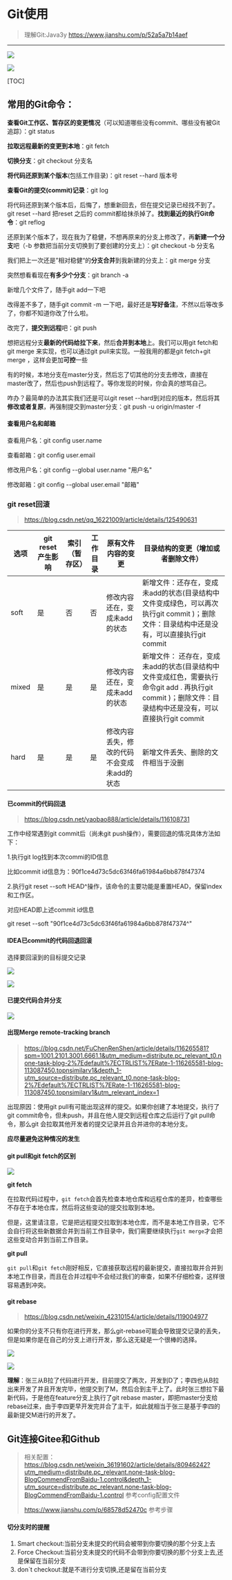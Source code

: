 # Git使用

> 理解Git:Java3y https://www.jianshu.com/p/52a5a7b14aef

------



![](https://note.youdao.com/yws/api/personal/file/407E488E01E54AE9BD7FB229812E6190?method=download&shareKey=a7651e6fbc242415d2b066ffca48b743)

![](https://note.youdao.com/yws/api/personal/file/4597A77382144B95B4BDFCDB36A8EADE?method=download&shareKey=f5176a78d26817b2dc69d45c12fa1cec)

[TOC]

## 常用的Git命令：

**查看Git工作区、暂存区的变更情况**（可以知道哪些没有commit、哪些没有被Git追踪）：git status

**拉取远程最新的变更到本地**：git fetch

**切换分支**：git checkout 分支名

**将代码还原到某个版本**(包括工作目录)：git reset --hard 版本号

**查看Git的提交(commit)记录**：git log

将代码还原到某个版本后，后悔了，想重新回去，但在提交记录已经找不到了。git reset --hard 把reset 之后的 commit都给抹杀掉了。**找到最近的执行Git命令**：git reflog

还原到某个版本了，现在我为了稳健，不想再原来的分支上修改了，再**新建一个分支**吧（-b 参数把当前分支切换到了要创建的分支上）：git checkout -b 分支名

我们把上一次还是”相对稳健“的**分支合并**到我新建的分支上：git merge 分支

突然想看看现在**有多少个分支**：git branch -a

新增几个文件了，随手git add一下吧

改得差不多了，随手git commit -m 一下吧，最好还是**写好备注**，不然以后等改多了，你都不知道你改了什么啦。

改完了，**提交到远程**吧：git push

想把远程分支**最新的代码给拉下来**，然后**合并到本地**上。我们可以用git fetch和git merge 来实现，也可以通过git pull来实现。一般我用的都是git fetch+git merge ，这样会更加**可控**一些

有的时候，本地分支在master分支，然后忘了切其他的分支去修改，直接在master改了，然后也push到远程了。等你发现的时候，你会真的想骂自己。

咋办？最简单的办法其实我们还是可以git reset --hard到对应的版本，然后将其**修改或者复原**，再强制提交到master分支：git push -u origin/master -f

#### 查看用户名和邮箱

查看用户名：git config user.name

查看邮箱：git config user.email

修改用户名：git config --global user.name "用户名"

修改邮箱：git config --global user.email "邮箱"

### git reset回滚

> https://blog.csdn.net/qq_16221009/article/details/125490631
> 


| 选项  | git reset产生影响 | 索引（暂存区） | 工作目录 | 原有文件内容的变更                           | 目录结构的变更（增加或者删除文件）                           |
| ----- | ----------------- | -------------- | -------- | -------------------------------------------- | ------------------------------------------------------------ |
| soft  | 是                | 否             | 否       | 修改内容还在，变成未add的状态                | 新增文件：还存在，变成未add的状态(目录结构中文件变成绿色，可以再次执行git commit )；删除文件：目录结构中还是没有，可以直接执行git commit |
| mixed | 是                | 是             | 是       | 修改内容还在，变成未add的状态                | 新增文件： 还存在，变成未add的状态(目录结构中文件变成红色，需要执行命令git add . 再执行git commit )；删除文件：目录结构中还是没有，可以直接执行git commit |
| hard  | 是                | 是             | 是       | 修改内容丢失，修改的代码 不会变成未add的状态 | 新增文件丢失、删除的文件相当于没删                           |


#### 已commit的代码回退

> https://blog.csdn.net/yaobao888/article/details/116108731

工作中经常遇到git commit后（尚未git push操作），需要回退的情况具体方法如下：

1.执行git log找到本次commi的ID信息

比如commit id信息为：90f1ce4d73c5dc63f46fa61984a6bb878f47374

2.执行git reset --soft HEAD^操作，该命令的主要功能是重置HEAD，保留index和工作区。

对应HEAD即上述commit id信息

git reset --soft "90f1ce4d73c5dc63f46fa61984a6bb878f47374^"

#### IDEA已commit的代码回退回滚

选择要回滚到的目标提交记录

![](https://note.youdao.com/yws/api/personal/file/WEB42dd5aff5d45a5f32345ee0369aebf53?method=download&shareKey=a1b40df9279ac56c8f5ed26590b297a3)

![](https://note.youdao.com/yws/api/personal/file/WEB8da1c5c8cae74c4599c786d1326263a1?method=download&shareKey=b635cee8233087f98e0dae5ef79f7d4b)

#### 已提交代码合并分支

![](https://note.youdao.com/yws/api/personal/file/WEB7ae5fd3f57d11fdef490d1c8c9930548?method=download&shareKey=91da1928914fc15ceb43291fe84ec1dd)

#### 出现Merge remote-tracking branch

> https://blog.csdn.net/FuChenRenShen/article/details/116265581?spm=1001.2101.3001.6661.1&utm_medium=distribute.pc_relevant_t0.none-task-blog-2%7Edefault%7ECTRLIST%7ERate-1-116265581-blog-113087450.topnsimilarv1&depth_1-utm_source=distribute.pc_relevant_t0.none-task-blog-2%7Edefault%7ECTRLIST%7ERate-1-116265581-blog-113087450.topnsimilarv1&utm_relevant_index=1

出现原因：使用git pull有可能出现这样的提交。如果你创建了本地提交，执行了git commit命令，但未push，并且在他人提交到远程仓库之后运行了git pull命令，那么git 会拉取其他开发者的提交记录并且合并进你的本地分支。

**应尽量避免这种情况的发生**

#### git pull和git fetch的区别

![](https://note.youdao.com/yws/api/personal/file/WEB2a69f1d52a01d5912bbf9887152dec8c?method=download&shareKey=a26d5c62c985564e6e387144ac5bb476)

**git fetch**

在拉取代码过程中，`git fetch`会首先检查本地仓库和远程仓库的差异，检查哪些不存在于本地仓库，然后将这些变动的提交拉取到本地。

但是，这里请注意，它是把远程提交拉取到本地仓库，而不是本地工作目录，它不会自行将这些新数据合并到当前工作目录中，我们需要继续执行`git merge`才会把这些变动合并到当前工作目录。

**git pull**

`git pull`和`git fetch`刚好相反，它直接获取远程的最新提交，直接拉取并合并到本地工作目录，而且在合并过程中不会经过我们的审查，如果不仔细检查，这样很容易遇到冲突。

#### git rebase

> https://blog.csdn.net/weixin_42310154/article/details/119004977

如果你的分支不只有你在进行开发，那么git-rebase可能会导致提交记录的丢失，但是如果你是在自己的分支上进行开发，那么这无疑是一个很棒的选择。

![](https://note.youdao.com/yws/api/personal/file/WEBb2d3b2a87bd683069c413eeae37f2869?method=download&shareKey=17ed378fd51a2f26f6e68d257d2b8a33)

![](https://note.youdao.com/yws/api/personal/file/WEB5c8ef57da1d9ffbf25a2830229dd412f?method=download&shareKey=454e91f0c55a9ef452a49d7f7cf44c9e)

**理解**：张三从B拉了代码进行开发，目前提交了两次，开发到D了；李四也从B拉出来开发了并且开发完毕，他提交到了M，然后合到主干上了。此时张三想拉下最新代码，于是他在feature分支上执行了git rebase master，即把master分支给rebase过来，由于李四更早开发完并合了主干，如此就相当于张三是基于李四的最新提交M进行的开发了。

## Git连接Gitee和Github

> 相关配置：https://blog.csdn.net/weixin_36191602/article/details/80946242?utm_medium=distribute.pc_relevant.none-task-blog-BlogCommendFromBaidu-1.control&depth_1-utm_source=distribute.pc_relevant.none-task-blog-BlogCommendFromBaidu-1.control 参考config配置文件
>
> https://www.jianshu.com/p/68578d52470c 参考步骤

#### 切分支时的提醒

1. Smart checkout:当前分支未提交的代码会被带到你要切换的那个分支上去
2. Force Checkout:当前分支未提交的代码不会带到你要切换的那个分支上去,还是保留在当前分支
3. don`t checkout:就是不进行分支切换,还是留在当前分支

